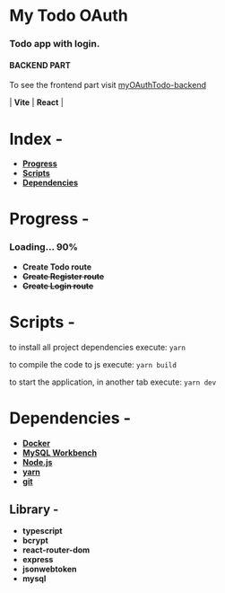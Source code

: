 # My Todo OAuth

### Todo app with login.

#### BACKEND PART

To see the frontend part visit [myOAuthTodo-backend](https://github.com/JohnsCoder/myOauthTodo-frontend)

| **Vite** | **React** | 

# Index -

- **[Progress](#progress--)**
- **[Scripts](#scripts--)**
- **[Dependencies](#dependencies--)**
#
# Progress -

### Loading... 90%

- **Create Todo route**
- ~~**Create Register route**~~
- ~~**Create Login route**~~

#
# Scripts - 
to install all project dependencies execute:
`yarn`

to compile the code to js execute:
`yarn build`

to start the application, in another tab execute: 
`yarn dev`
#
# Dependencies -
- **[Docker](https://www.docker.com/get-started/)**
- **[MySQL Workbench](https://dev.mysql.com/downloads/workbench/)**
- **[Node.js](https://nodejs.org/en/)**
- **[yarn](https://yarnpkg.com/getting-started/install)**
- **[git](https://git-scm.com/downloads)**

## Library - 
- **typescript**
- **bcrypt**
- **react-router-dom**
- **express**
- **jsonwebtoken**
- **mysql**
